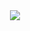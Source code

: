 <div align="center">
  <img src="https://www.canva.com/design/DAGgOA8PJzw/5CsT1oBbLY6waa7VPm_QmA/watch?utm_content=DAGgOA8PJzw&utm_campaign=share_your_design&utm_medium=link2&utm_source=shareyourdesignpanel" />
</div>


<!--
**hardwoong/hardwoong** is a ✨ _special_ ✨ repository because its `README.md` (this file) appears on your GitHub profile.

Here are some ideas to get you started:

- 🔭 I’m currently working on ...
- 🌱 I’m currently learning ...
- 👯 I’m looking to collaborate on ...
- 🤔 I’m looking for help with ...
- 💬 Ask me about ...
- 📫 How to reach me: ...
- 😄 Pronouns: ...
- ⚡ Fun fact: ...
-->
